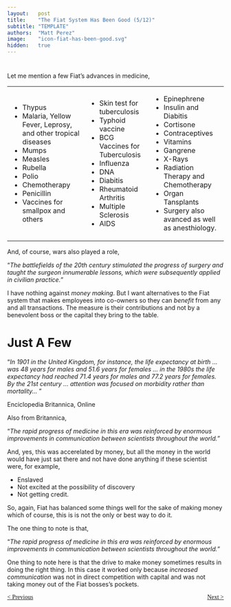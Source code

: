 ```yaml
---
layout:   post
title:    "The Fiat System Has Been Good (5/12)"
subtitle: "TEMPLATE"
authors:  "Matt Perez"
image:    "icon-fiat-has-been-good.svg"
hidden:   true
---
```


<div style="display:none; ">
 <p>Time for an alternative.</p>
</div>

<h1></h1>
 <p>Let me mention a few Fiat&rsquo;s advances in medicine,</p>
  <div class='_center'>
   <table>
    <tr>
     <td>
      <ul>
       <li>Thypus</li>
       <li>Malaria, Yellow Fever, Leprosy, and other tropical diseases</li>
       <li>Mumps</li>
       <li>Measles</li>
       <li>Rubella</li>
       <li>Polio</li>
       <li>Chemotherapy</li>
       <li>Penicillin</li>
       <li>Vaccines for smallpox and others</li>
      </ul>
     </td>
     <td>
      <ul>
       <li>Skin test for tuberculosis</li>
       <li>Typhoid vaccine</li>
       <li>BCG Vaccines for Tuberculosis</li>
       <li>Influenza</li>
       <li>DNA</li>
       <li>Diabitis</li>
       <li>Rheumatoid Arthritis</li>
       <li>Multiple Sclerosis</li>
       <li>AIDS</li>
      </ul>
     </td>
     <td>
      <ul>
       <li>Epinephrene</li>
       <li>Insulin and Diabitis</li>
       <li>Cortisone</li>
       <li>Contraceptives</li>
       <li>Vitamins</li>
       <li>Gangrene</li>
       <li>X-Rays</li>
       <li>Radiation Therapy and Chemotherapy</li>
       <li>Organ Tansplants</li>
       <li>Surgery also avanced as well as anesthiology.</li>
      </ul>
     </td>
    </tr>
   </table>
  </div>
 <p>And, of course, wars also played a role,</p>
 <div class="_citation">
  <p>&ldquo;<em>The battlefields of the 20th century stimulated the progress of surgery and taught the surgeon innumerable lessons, which were subsequently applied in civilian practice.</em>&rdquo;</p>
 </div>
 <p>I have nothing against <em>money making</em>. But I want alternatives to the Fiat system that makes employees into co-owners so they can <em>benefit</em> from any and all transactions. The measure is their contributions and not by a benevolent boss or the capital they bring to the table.</p>

<h1>Just A Few</h1>
 <div class="_citation">
  <p>&ldquo;<em>In 1901 in the United Kingdom, for instance, the life expectancy at birth &hellip; was 48 years for males and 51.6 years for females &hellip; in the 1980s the life expectancy had reached 71.4 years for males and 77.2 years for females. By the 21st century &hellip; attention was focused on morbidity rather than mortality&hellip; </em>&rdquo;</p>
  <p id="_signature">Enciclopedia Britannica, Online</p>
 </div>
 <p>Also from Britannica,</p>
  <div class="_citation">
   <p>&ldquo;<em>The rapid progress of medicine in this era was reinforced by enormous improvements in communication between scientists throughout the world.</em>&rdquo;</p>
  </div>
  <p>And, yes, this was accerelated by money, but all the money in the world would have just sat there and not have done anything if these scientist were, for example,</p>
   <ul>
    <li>Enslaved</li>
    <li>Not excited at the possibility of discovery</li>
    <li>Not getting credit.</li>
   </ul>
  <p>So, again, Fiat has balanced some things well for the sake of making money which of course, this is is not the only or best way to do it.</p>
  <p>The one thing to note is that,</p>
   <div class="_citation">
    <p>&ldquo;<em>The rapid progress of medicine in this era was reinforced by enormous improvements in communication between scientists throughout the world.</em>&rdquo;</p>
   </div>
  <p>One thing to note here is that the drive to make money sometimes results in doing the right thing. In this case it worked only because <em>increased communication</em> was not in direct competition with capital and was not taking money out of the Fiat bosses&rsquo;s pockets.</p>

<div style="margin-bottom:1in; font-family: American Typewriter, serif; ">
 <span style="float:left; ">
  <a href="https://radicalcompanies.com/2024/12/06/the-fiat-system-has-been-good">&lt; Previous</a>
 </span>
 <span style="float:right; ">
  <a href="https://radicalcompanies.com/2024/12/09/the-fiat-system-has-been-good">Next &gt;</a>
 </span>
</div>